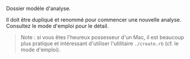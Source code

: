 Dossier modèle d'analyse.

Il doit être dupliqué et renommé pour commencer une nouvelle analyse. Consultez le mode d'emploi pour le détail.

> Note : si vous êtes l'heureux possesseur d'un Mac, il est beaucoup plus pratique et intéressant d'utiliser l'utilitaire `./create.rb` (cf. le mode d'emploi).
